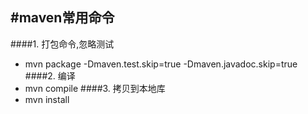 #maven常用命令
---
####1. 打包命令,忽略测试
- mvn package -Dmaven.test.skip=true -Dmaven.javadoc.skip=true
####2. 编译
- mvn compile
####3. 拷贝到本地库
- mvn install